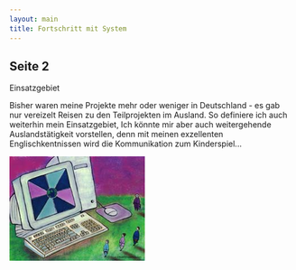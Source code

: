 ```yaml
---
layout: main
title: Fortschritt mit System
---
```


## Seite 2

Einsatzgebiet

Bisher waren meine Projekte mehr oder weniger in Deutschland - es gab nur vereizelt Reisen zu den Teilprojekten im Ausland. So definiere ich auch weiterhin mein Einsatzgebiet, Ich könnte mir aber auch weitergehende Auslandstätigkeit vorstellen, denn mit meinen exzellenten Englischkentnissen wird die Kommunikation zum Kinderspiel... 

![Computer.](assets/images/computersystemdrawing.jpg)